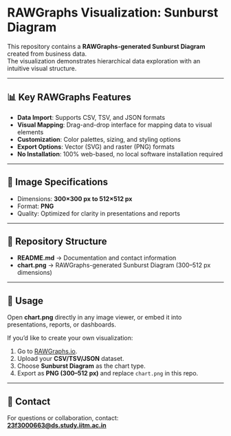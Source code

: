 # RAWGraphs Visualization: Sunburst Diagram

This repository contains a **RAWGraphs-generated Sunburst Diagram** created from business data.  
The visualization demonstrates hierarchical data exploration with an intuitive visual structure.

---

## 📊 Key RAWGraphs Features
- **Data Import**: Supports CSV, TSV, and JSON formats  
- **Visual Mapping**: Drag-and-drop interface for mapping data to visual elements  
- **Customization**: Color palettes, sizing, and styling options  
- **Export Options**: Vector (SVG) and raster (PNG) formats  
- **No Installation**: 100% web-based, no local software installation required  

---

## 📐 Image Specifications
- Dimensions: **300×300 px to 512×512 px**  
- Format: **PNG**  
- Quality: Optimized for clarity in presentations and reports  

---

## 📂 Repository Structure
- **README.md** → Documentation and contact information  
- **chart.png** → RAWGraphs-generated Sunburst Diagram (300–512 px dimensions)  

---

## 🧾 Usage
Open **chart.png** directly in any image viewer, or embed it into presentations, reports, or dashboards.  

If you’d like to create your own visualization:
1. Go to [RAWGraphs.io](https://rawgraphs.io/).  
2. Upload your **CSV/TSV/JSON** dataset.  
3. Choose **Sunburst Diagram** as the chart type.  
4. Export as **PNG (300–512 px)** and replace `chart.png` in this repo.  

---

## 📧 Contact
For questions or collaboration, contact:  
**23f3000663@ds.study.iitm.ac.in**
